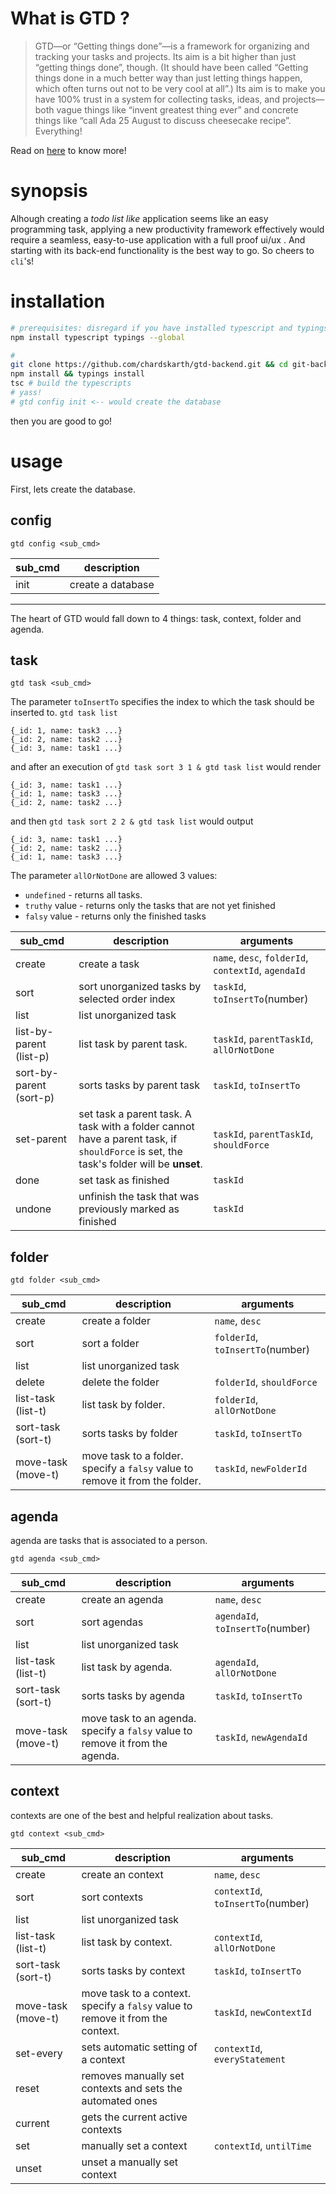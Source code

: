 # What is GTD ?
 > GTD—or “Getting things done”—is a framework for organizing and tracking your tasks and projects. Its aim is a bit higher than just “getting things done”, though. (It should have been called “Getting things done in a much better way than just letting things happen, which often turns out not to be very cool at all”.) Its aim is to make you have 100% trust in a system for collecting tasks, ideas, and projects—both vague things like “invent greatest thing ever” and concrete things like “call Ada 25 August to discuss cheesecake recipe”. Everything!

 Read on [here](https://hamberg.no/gtd/#what-is-gtd) to know more!

# synopsis
Alhough creating a *todo list like* application seems like an easy programming task, applying a new productivity framework effectively would require a seamless, easy-to-use application with a full proof ui/ux . And starting with its back-end functionality is the best way to go. So cheers to `cli`'s!

# installation
```bash
# prerequisites: disregard if you have installed typescript and typings
npm install typescript typings --global

#
git clone https://github.com/chardskarth/gtd-backend.git && cd git-backend
npm install && typings install
tsc # build the typescripts
# yass!
# gtd config init <-- would create the database
```
then you are good to go!

# usage
First, lets create the database.

## config

`gtd config <sub_cmd>`

|sub_cmd|description|
|---|---|
|init|create a database|

----

The heart of GTD would fall down to 4 things: task, context, folder and agenda.

## task
`gtd task <sub_cmd>`

The parameter `toInsertTo` specifies the index to which the task should be inserted to.
`gtd task list`
```
{_id: 1, name: task3 ...}
{_id: 2, name: task2 ...}
{_id: 3, name: task1 ...}
```
and after an execution of 
`gtd task sort 3 1 & gtd task list`
would render
```
{_id: 3, name: task1 ...}
{_id: 1, name: task3 ...}
{_id: 2, name: task2 ...}
```
and then
`gtd task sort 2 2 & gtd task list`
would output
```
{_id: 3, name: task1 ...}
{_id: 2, name: task2 ...}
{_id: 1, name: task3 ...}
```

The parameter `allOrNotDone` are allowed 3 values: 
* `undefined` - returns all tasks.
* `truthy` value - returns only the tasks that are not yet finished
* `falsy` value - returns only the finished tasks

|sub_cmd|description|arguments|
|---|---|---|
|create|create a task| `name`, `desc`, `folderId`, `contextId`, `agendaId`|
|sort|sort unorganized tasks by selected order index|`taskId`, `toInsertTo`(number)|
|list|list unorganized task||
|list-by-parent (list-p)|list task by parent task. |`taskId`, `parentTaskId`, `allOrNotDone`|
|sort-by-parent (sort-p)|sorts tasks by parent task|`taskId`, `toInsertTo` |
|set-parent|set task a parent task. A task with a folder cannot have a parent task, if `shouldForce` is set,  the task's folder will be **unset**.|`taskId`, `parentTaskId`, `shouldForce`|
|done|set task as finished|`taskId`|
|undone|unfinish the task that was previously marked as finished|`taskId`|
## folder
`gtd folder <sub_cmd>`

|sub_cmd|description|arguments|
|---|---|---|
|create|create a folder| `name`, `desc`|
|sort|sort a folder|`folderId`, `toInsertTo`(number)|
|list|list unorganized task||
|delete|delete the folder|`folderId`, `shouldForce`|
|list-task (list-t)|list task by folder. |`folderId`, `allOrNotDone`|
|sort-task (sort-t)|sorts tasks by folder|`taskId`, `toInsertTo` |
|move-task (move-t)|move task to a folder. specify a `falsy` value to remove it from the folder.|`taskId`, `newFolderId`|
## agenda
agenda are tasks that is associated to a person.

`gtd agenda <sub_cmd>`

|sub_cmd|description|arguments|
|---|---|---|
|create|create an agenda| `name`, `desc`|
|sort|sort agendas|`agendaId`, `toInsertTo`(number)|
|list|list unorganized task||
|list-task (list-t)|list task by agenda. |`agendaId`, `allOrNotDone`|
|sort-task (sort-t)|sorts tasks by agenda|`taskId`, `toInsertTo` |
|move-task (move-t)|move task to an agenda. specify a `falsy` value to remove it from the agenda.|`taskId`, `newAgendaId`|
## context
contexts are one of the best and helpful realization about tasks.

`gtd context <sub_cmd>`

|sub_cmd|description|arguments|
|---|---|---|
|create|create an context| `name`, `desc`|
|sort|sort contexts|`contextId`, `toInsertTo`(number)|
|list|list unorganized task||
|list-task (list-t)|list task by context. |`contextId`, `allOrNotDone`|
|sort-task (sort-t)|sorts tasks by context|`taskId`, `toInsertTo` |
|move-task (move-t)|move task to a context. specify a `falsy` value to remove it from the context.|`taskId`, `newContextId`|
|set-every|sets automatic setting of a context|`contextId`, `everyStatement`|
|reset|removes manually set contexts and sets the automated ones||
|current|gets the current active contexts||
|set|manually set a context|`contextId`, `untilTime`|
|unset|unset a manually set context||
